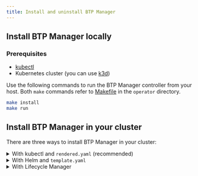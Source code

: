 ```yaml
---
title: Install and uninstall BTP Manager
---
```


## Install BTP Manager locally

### Prerequisites

- [kubectl](https://kubernetes.io/docs/tasks/tools/install-kubectl/)
- Kubernetes cluster (you can use [k3d](https://k3d.io)) 

Use the following commands to run the BTP Manager controller from your host. Both `make` commands refer to [Makefile](../Makefile) in the `operator` directory.

```sh
make install
make run
```

## Install BTP Manager in your cluster

There are three ways to install BTP Manager in your cluster:

<details>
<summary>With kubectl and <code>rendered.yaml</code> (recommended)</summary>
<br>

### Prerequisites

- [kubectl](https://kubernetes.io/docs/tasks/tools/install-kubectl/)
- Kubernetes cluster (you can use [k3d](https://k3d.io)) 

Use the following command to download and install BTP Manager from Kubernetes resources in your cluster.

```shell
kubectl apply -f deployments/prerequisites.yaml
kubectl apply -f https://github.com/kyma-project/btp-manager/releases/latest/download/rendered.yaml
```

Use the following command to uninstall BTP Manager from your cluster.

```shell
kubectl delete -f https://github.com/kyma-project/btp-manager/releases/latest/download/rendered.yaml
kubectl delete -f deployments/prerequisites.yaml
```
</details>

<details>
<summary>With Helm and <code>template.yaml</code></summary>
<br>

### Prerequisites

- [kubectl](https://kubernetes.io/docs/tasks/tools/install-kubectl/)
- Kubernetes cluster (you can use [k3d](https://k3d.io))
- [Helm](https://github.com/helm/helm#install)
- [skopeo](https://github.com/containers/skopeo) 
- [jq](https://github.com/stedolan/jq) 
- [yq](https://github.com/mikefarah/yq) 

To install BTP Manager using a template file (the output of the [kyma alpha create module](https://github.com/kyma-project/cli/blob/main/docs/gen-docs/kyma_alpha_create_module.md) command) in your cluster, use the following command:

```shell
./hack/run_template.sh https://github.com/kyma-project/btp-manager/releases/latest/download/template.yaml
```

Use the following command to uninstall BTP Manager from your cluster.
```shell
helm uninstall btp-manager -n kyma-system
```

</details>

<details>
<summary>With Lifecycle Manager</summary>
<br>

> **NOTE:** This is an experimental way of installing BTP Manager in your cluster.

### Prerequisites

- [kubectl](https://kubernetes.io/docs/tasks/tools/install-kubectl/)
- [k3d](https://k3d.io)

### Quick-Start - Install script

Use the following command to run the BTP Manager with Lifecycle Manager. 

```shell
./hack/run_lifecycle_manager.sh https://github.com/kyma-project/btp-manager/releases/latest/download/template.yaml
```

It results in:
- downloading and using Kyma CLI to provision the k3d cluster
- deploying Lifecycle Manager
- applying the BTP Manager `template.yaml` provided by the user
- enabling the BTP Operator module
- displaying the BTP Manager and BTP Operator status

### Delete k3d cluster

```shell
k3d cluster delete kyma
```

</details> 
